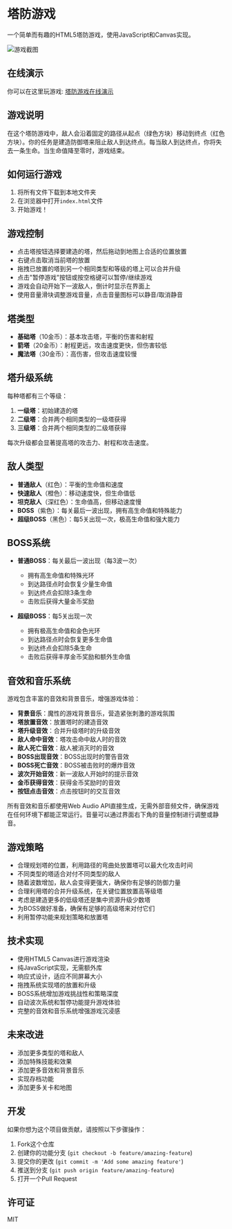 # 塔防游戏

一个简单而有趣的HTML5塔防游戏，使用JavaScript和Canvas实现。

![游戏截图](screenshots/game_screenshot.png)

## 在线演示

你可以在这里玩游戏: [塔防游戏在线演示](https://patricio-pina.github.io/bijiben/)

## 游戏说明

在这个塔防游戏中，敌人会沿着固定的路径从起点（绿色方块）移动到终点（红色方块）。你的任务是建造防御塔来阻止敌人到达终点。每当敌人到达终点，你将失去一条生命。当生命值降至零时，游戏结束。

## 如何运行游戏

1. 将所有文件下载到本地文件夹
2. 在浏览器中打开`index.html`文件
3. 开始游戏！

## 游戏控制

- 点击塔按钮选择要建造的塔，然后拖动到地图上合适的位置放置
- 右键点击取消当前塔的放置
- 拖拽已放置的塔到另一个相同类型和等级的塔上可以合并升级
- 点击"暂停游戏"按钮或按空格键可以暂停/继续游戏
- 游戏会自动开始下一波敌人，倒计时显示在界面上
- 使用音量滑块调整游戏音量，点击音量图标可以静音/取消静音

## 塔类型

- **基础塔**（10金币）：基本攻击塔，平衡的伤害和射程
- **箭塔**（20金币）：射程更远，攻击速度更快，但伤害较低
- **魔法塔**（30金币）：高伤害，但攻击速度较慢

## 塔升级系统

每种塔都有三个等级：

1. **一级塔**：初始建造的塔
2. **二级塔**：合并两个相同类型的一级塔获得
3. **三级塔**：合并两个相同类型的二级塔获得

每次升级都会显著提高塔的攻击力、射程和攻击速度。

## 敌人类型

- **普通敌人**（红色）：平衡的生命值和速度
- **快速敌人**（橙色）：移动速度快，但生命值低
- **坦克敌人**（深红色）：生命值高，但移动速度慢
- **BOSS**（紫色）：每关最后一波出现，拥有高生命值和特殊能力
- **超级BOSS**（黑色）：每5关出现一次，极高生命值和强大能力

## BOSS系统

- **普通BOSS**：每关最后一波出现（每3波一次）
  - 拥有高生命值和特殊光环
  - 到达路径点时会恢复少量生命值
  - 到达终点会扣除3条生命
  - 击败后获得大量金币奖励

- **超级BOSS**：每5关出现一次
  - 拥有极高生命值和金色光环
  - 到达路径点时会恢复更多生命值
  - 到达终点会扣除5条生命
  - 击败后获得丰厚金币奖励和额外生命值

## 音效和音乐系统

游戏包含丰富的音效和背景音乐，增强游戏体验：

- **背景音乐**：魔性的游戏背景音乐，营造紧张刺激的游戏氛围
- **塔放置音效**：放置塔时的建造音效
- **塔升级音效**：合并升级塔时的升级音效
- **敌人命中音效**：塔攻击命中敌人时的音效
- **敌人死亡音效**：敌人被消灭时的音效
- **BOSS出现音效**：BOSS出现时的警告音效
- **BOSS死亡音效**：BOSS被击败时的爆炸音效
- **波次开始音效**：新一波敌人开始时的提示音效
- **金币获得音效**：获得金币奖励时的音效
- **按钮点击音效**：点击按钮时的交互音效

所有音效和音乐都使用Web Audio API直接生成，无需外部音频文件，确保游戏在任何环境下都能正常运行。音量可以通过界面右下角的音量控制进行调整或静音。

## 游戏策略

- 合理规划塔的位置，利用路径的弯曲处放置塔可以最大化攻击时间
- 不同类型的塔适合对付不同类型的敌人
- 随着波数增加，敌人会变得更强大，确保你有足够的防御力量
- 合理利用塔的合并升级系统，在关键位置放置高等级塔
- 考虑是建造更多的低级塔还是集中资源升级少数塔
- 为BOSS做好准备，确保有足够的高级塔来对付它们
- 利用暂停功能来规划策略和放置塔

## 技术实现

- 使用HTML5 Canvas进行游戏渲染
- 纯JavaScript实现，无需额外库
- 响应式设计，适应不同屏幕大小
- 拖拽系统实现塔的放置和升级
- BOSS系统增加游戏挑战性和策略深度
- 自动波次系统和暂停功能提升游戏体验
- 完整的音效和音乐系统增强游戏沉浸感

## 未来改进

- 添加更多类型的塔和敌人
- 添加特殊技能和效果
- 添加更多音效和背景音乐
- 实现存档功能
- 添加更多关卡和地图

## 开发

如果你想为这个项目做贡献，请按照以下步骤操作：

1. Fork这个仓库
2. 创建你的功能分支 (`git checkout -b feature/amazing-feature`)
3. 提交你的更改 (`git commit -m 'Add some amazing feature'`)
4. 推送到分支 (`git push origin feature/amazing-feature`)
5. 打开一个Pull Request

## 许可证

MIT 